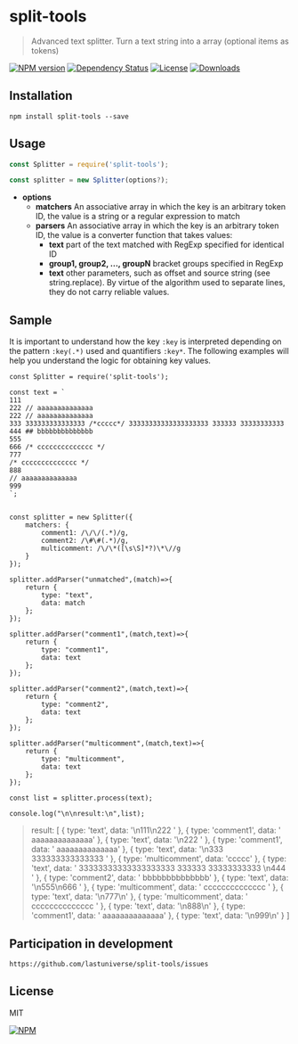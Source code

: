# split-tools

> Advanced text splitter. Turn a text string into a array (optional items as tokens)


[![NPM version][npm-image]][npm-url]
[![Dependency Status][david-image]][david-url]
[![License][license-image]][license-url]
[![Downloads][downloads-image]][downloads-url]

## Installation
```
npm install split-tools --save
```

## Usage
```javascript
const Splitter = require('split-tools');

const splitter = new Splitter(options?);
```
- **options**
  - **matchers** An associative array in which the key is an arbitrary token ID, the value is a string or a regular expression to match
  - **parsers** An associative array in which the key is an arbitrary token ID, the value is a converter function that takes values:
    - **text** part of the text matched with RegExp specified for identical ID
    - **group1, group2, ..., groupN** bracket groups specified in RegExp
    - **text** other parameters, such as offset and source string (see string.replace). By virtue of the algorithm used to separate lines, they do not carry reliable values.

## Sample
It is important to understand how the key `:key` is interpreted depending on the pattern `:key(.*)` used and quantifiers `:key*`. The following examples will help you understand the logic for obtaining key values.
```
const Splitter = require('split-tools');

const text = `
111
222 // aaaaaaaaaaaaaa
222 // aaaaaaaaaaaaaa
333 333333333333333 /*ccccc*/ 33333333333333333333 333333 33333333333 
444 ## bbbbbbbbbbbbbb
555
666 /* cccccccccccccc */
777
/* cccccccccccccc */
888
// aaaaaaaaaaaaaa
999
`;


const splitter = new Splitter({
	matchers: {
		comment1: /\/\/(.*)/g,
		comment2: /\#\#(.*)/g,
		multicomment: /\/\*([\s\S]*?)\*\//g
	}
});

splitter.addParser("unmatched",(match)=>{
	return {
		type: "text",
		data: match
	};
});

splitter.addParser("comment1",(match,text)=>{
	return {
		type: "comment1",
		data: text
	};
});

splitter.addParser("comment2",(match,text)=>{
	return {
		type: "comment2",
		data: text
	};
});

splitter.addParser("multicomment",(match,text)=>{
	return {
		type: "multicomment",
		data: text
	};
});

const list = splitter.process(text);

console.log("\n\nresult:\n",list);
```

>result:
> [ { type: 'text', data: '\n111\n222 ' },
>  { type: 'comment1', data: ' aaaaaaaaaaaaaa' },
>  { type: 'text', data: '\n222 ' },
>  { type: 'comment1', data: ' aaaaaaaaaaaaaa' },
>  { type: 'text', data: '\n333 333333333333333 ' },
>  { type: 'multicomment', data: 'ccccc' },
>  { type: 'text',
>    data: ' 33333333333333333333 333333 33333333333 \n444 ' },
>  { type: 'comment2', data: ' bbbbbbbbbbbbbb' },
>  { type: 'text', data: '\n555\n666 ' },
>  { type: 'multicomment', data: ' cccccccccccccc ' },
>  { type: 'text', data: '\n777\n' },
>  { type: 'multicomment', data: ' cccccccccccccc ' },
>  { type: 'text', data: '\n888\n' },
>  { type: 'comment1', data: ' aaaaaaaaaaaaaa' },
>  { type: 'text', data: '\n999\n' } ]




## Participation in development
```
https://github.com/lastuniverse/split-tools/issues
```

## License
MIT


[![NPM](https://nodei.co/npm/split-tools.png?downloads=true&downloadRank=true&stars=true)](https://nodei.co/npm/split-tools/)

[npm-image]: https://img.shields.io/npm/v/split-tools.svg?style=flat
[npm-url]: https://npmjs.org/package/split-tools
[david-image]: http://img.shields.io/david/lastuniverse/split-tools.svg?style=flat
[david-url]: https://david-dm.org/lastuniverse/split-tools
[license-image]: http://img.shields.io/npm/l/split-tools.svg?style=flat
[license-url]: LICENSE
[downloads-image]: http://img.shields.io/npm/dm/split-tools.svg?style=flat
[downloads-url]: https://npmjs.org/package/split-tools

